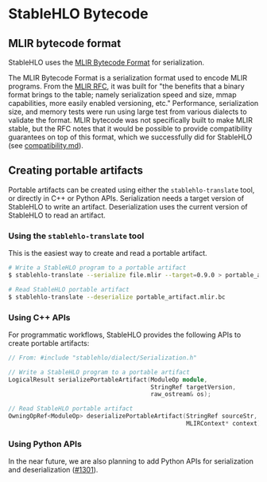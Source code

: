 # StableHLO Bytecode

## MLIR bytecode format

StableHLO uses the [MLIR Bytecode Format](https://mlir.llvm.org/docs/BytecodeFormat/)
for serialization.

The MLIR Bytecode Format is a serialization format used to encode MLIR
programs. From the [MLIR RFC](https://discourse.llvm.org/t/rfc-a-binary-serialization-format-for-mlir/63518),
it was built for "the benefits that a binary format brings to the table; namely
serialization speed and size, mmap capabilities, more easily enabled
versioning, etc." Performance, serialization size, and memory tests were run
using large test from various dialects to validate the format. MLIR bytecode
was not specifically built to make MLIR stable, but the RFC notes that it would
be possible to provide compatibility guarantees on top of this format, which we
successfully did for StableHLO (see [compatibility.md](compatibility.md)).

## Creating portable artifacts

Portable artifacts can be created using either the `stablehlo-translate` tool,
or directly in C++ or Python APIs. Serialization needs a target version of
StableHLO to write an artifact. Deserialization uses the current version of
StableHLO to read an artifact.

### Using the `stablehlo-translate` tool

This is the easiest way to create and read a portable artifact.

```bash
# Write a StableHLO program to a portable artifact
$ stablehlo-translate --serialize file.mlir --target=0.9.0 > portable_artifact.mlir.bc

# Read StableHLO portable artifact
$ stablehlo-translate --deserialize portable_artifact.mlir.bc
```

### Using C++ APIs

For programmatic workflows, StableHLO provides the following APIs to create
portable artifacts:

```c++
// From: #include "stablehlo/dialect/Serialization.h"

// Write a StableHLO program to a portable artifact
LogicalResult serializePortableArtifact(ModuleOp module,
                                        StringRef targetVersion,
                                        raw_ostream& os);

// Read StableHLO portable artifact
OwningOpRef<ModuleOp> deserializePortableArtifact(StringRef sourceStr,
                                                  MLIRContext* context);
```

### Using Python APIs

In the near future, we are also planning to add Python APIs for serialization
and deserialization ([#1301](https://github.com/openxla/stablehlo/issues/1301)).
